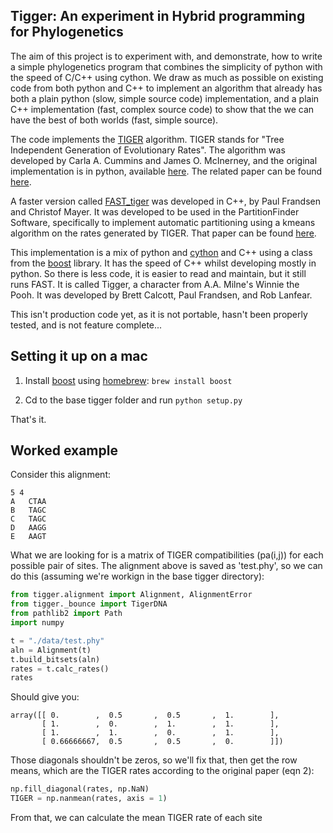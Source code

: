 ## Tigger: An experiment in Hybrid programming for Phylogenetics

The aim of this project is to experiment with, and demonstrate, how to write a simple phylogenetics program that combines the simplicity of python with the speed of C/C++ using cython. We draw as much as possible on existing code from both python and C++ to implement an algorithm that already has both a plain python (slow, simple source code) implementation, and a plain C++ implementation (fast, complex source code) to show that the we can have the best of both worlds (fast, simple source).

The code implements the [TIGER][tiger] algorithm. TIGER stands for "Tree Independent Generation of Evolutionary Rates". The algorithm was developed by Carla A. Cummins and James O. McInerney, and the original implementation is in python, available [here][tiger]. The related paper can be found [here][paper].

A faster version called [FAST_tiger][fast_tiger] was developed in C++, by Paul Frandsen and Christof Mayer. It was developed to be used in the PartitionFinder Software, specifically to implement automatic partitioning using a kmeans algorithm on the rates generated by TIGER. That paper can be found [here][kmeans].

This implementation is a mix of python and [cython][cython] and C++ using a class from the [boost][boost] library. It has the speed of C++ whilst developing mostly in python. So there is less code, it is easier to read and maintain, but it still runs FAST. It is called Tigger, a character from A.A. Milne's Winnie the Pooh. It was developed by Brett Calcott, Paul Frandsen, and Rob Lanfear.

This isn't production code yet, as it is not portable, hasn't been properly tested, and is not feature complete...

## Setting it up on a mac

1. Install [boost][boost] using [homebrew][homebrew]: ```brew install boost```

2. Cd to the base tigger folder and run ```python setup.py```

That's it.

## Worked example

Consider this alignment:

```
5 4
A 	CTAA
B   TAGC
C   TAGC
D	AAGG
E	AAGT	
```

What we are looking for is a matrix of TIGER compatibilities (pa(i,j)) for each possible pair of sites. The alignment above is saved as 'test.phy', so we can do this (assuming we're workign in the base tigger directory):

```python
from tigger.alignment import Alignment, AlignmentError
from tigger._bounce import TigerDNA
from pathlib2 import Path
import numpy

t = "./data/test.phy"
aln = Alignment(t)
t.build_bitsets(aln)
rates = t.calc_rates()
rates
```

Should give you:

```
array([[ 0.        ,  0.5       ,  0.5       ,  1.        ],
       [ 1.        ,  0.        ,  1.        ,  1.        ],
       [ 1.        ,  1.        ,  0.        ,  1.        ],
       [ 0.66666667,  0.5       ,  0.5       ,  0.        ]])
```

Those diagonals shouldn't be zeros, so we'll fix that, then get the row means, which are the TIGER rates according to the original paper (eqn 2):

```python
np.fill_diagonal(rates, np.NaN)
TIGER = np.nanmean(rates, axis = 1)
```


From that, we can calculate the mean TIGER rate of each site

[kmeans]:http://www.biomedcentral.com/1471-2148/15/13 

[tiger]: http://bioinf.nuim.ie/tiger/

[paper]: http://sysbio.oxfordjournals.org/content/60/6/833

[fast_tiger]: https://github.com/pbfrandsen/fast_TIGER 

[cython]: http://cython.org/

[boost]: http://www.boost.org/ 

[homebrew]:http://brew.sh/
